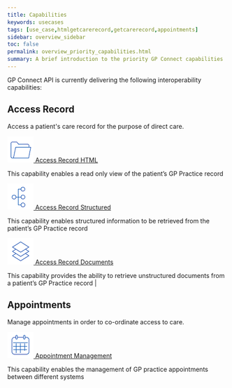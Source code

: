 ```yaml
---
title: Capabilities
keywords: usecases
tags: [use_case,htmlgetcarerecord,getcarerecord,appointments]
sidebar: overview_sidebar
toc: false
permalink: overview_priority_capabilities.html
summary: A brief introduction to the priority GP Connect capabilities
---
```



GP Connect API is currently delivering the following interoperability capabilities:

## Access Record ##
Access a patient's care record for the purpose of direct care.

[![Img](images/overview/Folder_1_Blue_smaller.png) Access Record HTML](accessrecord.html) 

This capability enables a read only view of the patient’s GP Practice record

[![Img](images/overview/Organisation_chart_vertical_Blue_smaller.png) Access Record Structured](accessrecord_structured.html)

This capability enables structured information to be retrieved from the patient’s GP Practice record

[![Img](images/overview/Layers_Blue_smaller.png) Access Record Documents](accessrecord_documents.html)

This capability provides the ability to retrieve unstructured documents from a patient’s GP Practice record |

## Appointments ##
Manage appointments in order to co-ordinate access to care.

[![Img](images/overview/Calendar_Blue_smaller.png) Appointment Management](appointments.html) 

This capability enables the management of GP practice appointments between different systems

